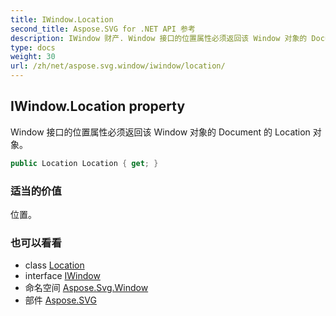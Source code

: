 ```yaml
---
title: IWindow.Location
second_title: Aspose.SVG for .NET API 参考
description: IWindow 财产. Window 接口的位置属性必须返回该 Window 对象的 Document 的 Location 对象
type: docs
weight: 30
url: /zh/net/aspose.svg.window/iwindow/location/
---
```

## IWindow.Location property

Window 接口的位置属性必须返回该 Window 对象的 Document 的 Location 对象。

```csharp
public Location Location { get; }
```

### 适当的价值

位置。

### 也可以看看

* class [Location](../../location/)
* interface [IWindow](../)
* 命名空间 [Aspose.Svg.Window](../../iwindow/)
* 部件 [Aspose.SVG](../../../)


